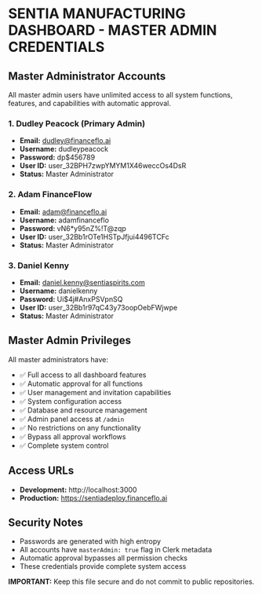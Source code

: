 # SENTIA MANUFACTURING DASHBOARD - MASTER ADMIN CREDENTIALS

## Master Administrator Accounts

All master admin users have unlimited access to all system functions, features, and capabilities with automatic approval.

### 1. Dudley Peacock (Primary Admin)
- **Email:** dudley@financeflo.ai
- **Username:** dudleypeacock  
- **Password:** dp$456789
- **User ID:** user_32BPH7zwpYMYM1X46weccOs4DsR
- **Status:** Master Administrator

### 2. Adam FinanceFlow
- **Email:** adam@financeflo.ai
- **Username:** adamfinanceflo
- **Password:** vN6*y95nZ%!T@zqp
- **User ID:** user_32Bb1rOTe1HSTpJfjui4496TCFc
- **Status:** Master Administrator

### 3. Daniel Kenny
- **Email:** daniel.kenny@sentiaspirits.com
- **Username:** danielkenny
- **Password:** Ui$4j#AnxPSVpnSQ
- **User ID:** user_32Bb1r97qC43y73oopOebFWjwpe
- **Status:** Master Administrator

## Master Admin Privileges

All master administrators have:
- ✅ Full access to all dashboard features
- ✅ Automatic approval for all functions
- ✅ User management and invitation capabilities  
- ✅ System configuration access
- ✅ Database and resource management
- ✅ Admin panel access at `/admin`
- ✅ No restrictions on any functionality
- ✅ Bypass all approval workflows
- ✅ Complete system control

## Access URLs

- **Development:** http://localhost:3000
- **Production:** https://sentiadeploy.financeflo.ai

## Security Notes

- Passwords are generated with high entropy
- All accounts have `masterAdmin: true` flag in Clerk metadata
- Automatic approval bypasses all permission checks
- These credentials provide complete system access

**IMPORTANT:** Keep this file secure and do not commit to public repositories.